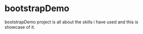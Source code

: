 # bootstrapDemo
bootstrapDemo project is all about the skills i have used and this is showcase of it.
